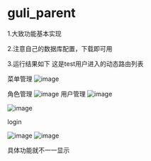 # guli_parent

1.大致功能基本实现

2.注意自己的数据库配置，下载即可用

3.运行结果如下
这是test用户进入的动态路由列表

菜单管理
![image](https://user-images.githubusercontent.com/91325832/166891876-934a740d-dbba-4e86-ab41-fc2d288c2171.png)

角色管理
![image](https://user-images.githubusercontent.com/91325832/166891950-36bd9a51-4c2c-4189-9d56-74ea2d58af0d.png)
用户管理
![image](https://user-images.githubusercontent.com/91325832/166891995-ae8baa7f-6392-4cbd-8647-787113b96e7f.png)


![image](https://user-images.githubusercontent.com/91325832/166891390-adb99e34-9ec4-4c99-9083-32677be8b770.png)

login

![image](https://user-images.githubusercontent.com/91325832/166891494-86b5b289-3f0b-44d5-9651-b66e1bfe0b9e.png)
![image](https://user-images.githubusercontent.com/91325832/166891524-43815003-d00e-4f81-a162-ba7122cdf087.png)

具体功能就不一一显示
